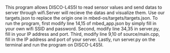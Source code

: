 This program allows DISCO-L4S5I to read sensor values and send datas to server through wifi.Server will recieve the datas and visualize them.
Use our targets.json to replace the origin one in mbed-os/targets/targets.json.
To run the program, first modify line 14,15 of mbed_app.json by simply fill in your own wifi SSID and password. 
Second, modify line 34,35 in server.py, fill in your IP address and port. 
Third, modify line 9,10 of source/main.cpp, fill in the IP address and port of your server. 
Lastly, run server.py on the terminal and run the program on DISCO-L4S5I.
